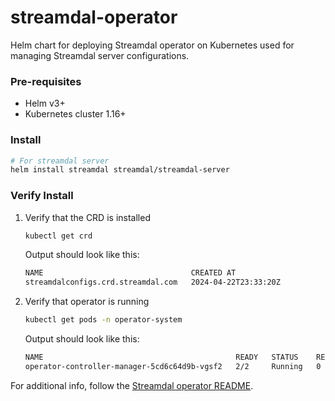 # streamdal-operator

Helm chart for deploying Streamdal operator on Kubernetes used for managing
Streamdal server configurations.

### Pre-requisites

- Helm v3+
- Kubernetes cluster 1.16+

### Install

```bash
# For streamdal server
helm install streamdal streamdal/streamdal-server
```

### Verify Install

1. Verify that the CRD is installed
    ```bash
    kubectl get crd
    ```
    
    Output should look like this:
    
    ```bash
    NAME                                 CREATED AT
    streamdalconfigs.crd.streamdal.com   2024-04-22T23:33:20Z
    ```
 1. Verify that operator is running
    ```bash
    kubectl get pods -n operator-system
    ```
    
    Output should look like this:
    
    ```bash
    NAME                                           READY   STATUS    RESTARTS   AGE
    operator-controller-manager-5cd6c64d9b-vgsf2   2/2     Running   0          47h
    ```

For additional info, follow the [Streamdal operator README](../../../../apps/operator).
